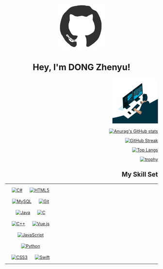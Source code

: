 

<div align="center">
<img src="https://github.com/Dzy0726/Dzy0726/blob/main/README.assets/octo.gif" alt="GitHub Logo" width="150" height="150" />
</div>

<h1 align="center">
  Hey, I'm DONG Zhenyu!
</h1>



<div align="right">
<img src="https://github.com/Dzy0726/Dzy0726/blob/main/README.assets/codeing.gif" alt="GitHub Logo" width="150" height="150" /
</div>



[![Anurag's GitHub stats](https://github-readme-stats.vercel.app/api?username=Dzy0726&theme=transparent&hide=contribs&show_icons=true)](https://github.com/anuraghazra/github-readme-stats)





[![GitHub Streak](https://streak-stats.demolab.com?user=Dzy0726&theme=transparent)](https://git.io/streak-stats)

[![Top Langs](https://github-readme-stats.vercel.app/api/top-langs/?username=Dzy0726&&layout=compact&theme=transparent)](https://github.com/anuraghazra/github-readme-stats)

[![trophy](https://github-profile-trophy.vercel.app/?username=Dzy0726&margin-w=15&theme=gruvbox&title=MultiLanguage)](https://github.com/ryo-ma/github-profile-trophy)





## My Skill Set  
<table><tr><td valign="top" width="33%">

<div align="center">  
<a href="https://docs.microsoft.com/en-us/dotnet/csharp/" target="_blank"><img style="margin: 10px" src="https://profilinator.rishav.dev/skills-assets/csharp-original.svg" alt="C#" height="50" /></a>  
<a href="https://en.wikipedia.org/wiki/HTML5" target="_blank"><img style="margin: 10px" src="https://profilinator.rishav.dev/skills-assets/html5-original-wordmark.svg" alt="HTML5" height="50" /></a>  
<a href="https://www.mysql.com/" target="_blank"><img style="margin: 10px" src="https://profilinator.rishav.dev/skills-assets/mysql-original-wordmark.svg" alt="MySQL" height="50" /></a>  
<a href="https://github.com/" target="_blank"><img style="margin: 10px" src="https://profilinator.rishav.dev/skills-assets/git-scm-icon.svg" alt="Git" height="50" /></a>  
<a href="https://www.java.com/" target="_blank"><img style="margin: 10px" src="https://profilinator.rishav.dev/skills-assets/java-original-wordmark.svg" alt="Java" height="50" /></a>  
<a href="https://www.cprogramming.com/" target="_blank"><img style="margin: 10px" src="https://profilinator.rishav.dev/skills-assets/c-original.svg" alt="C" height="50" /></a>  
<a href="https://www.cplusplus.com/" target="_blank"><img style="margin: 10px" src="https://profilinator.rishav.dev/skills-assets/cplusplus-original.svg" alt="C++" height="50" /></a>  
<a href="https://vuejs.org/" target="_blank"><img style="margin: 10px" src="https://profilinator.rishav.dev/skills-assets/vuejs-original-wordmark.svg" alt="Vue.js" height="50" /></a>  
<a href="https://www.javascript.com/" target="_blank"><img style="margin: 10px" src="https://profilinator.rishav.dev/skills-assets/javascript-original.svg" alt="JavaScript" height="50" /></a>  
<a href="https://www.python.org/" target="_blank"><img style="margin: 10px" src="https://profilinator.rishav.dev/skills-assets/python-original.svg" alt="Python" height="50" /></a>  
<a href="https://www.w3schools.com/css/" target="_blank"><img style="margin: 10px" src="https://profilinator.rishav.dev/skills-assets/css3-original-wordmark.svg" alt="CSS3" height="50" /></a>  
<a href="https://developer.apple.com/swift/" target="_blank"><img style="margin: 10px" src="https://profilinator.rishav.dev/skills-assets/swift-original-wordmark.svg" alt="Swift" height="50" /></a>  
</div>

</td><td valign="top" width="33%">



</td><td valign="top" width="33%">



</td></tr></table>  
